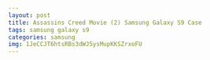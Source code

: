 ```yaml
---
layout: post
title: Assassins Creed Movie (2) Samsung Galaxy S9 Case
tags: samsung galaxy s9
categories: samsung
img: 1JeCCJT6htsRBs3dWJ5ysMupKKSZrxoFU
---
```

